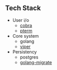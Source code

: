 ## Tech Stack

- User i/o
	- [cobra](https://github.com/spf13/cobra)
	- [pterm](https://github.com/pterm/pterm)
- Core system
	- golang
	- [viper](https://github.com/spf13/viper)
- Persistency
	- postgres
	- [golang-migrate](https://github.com/golang-migrate/migrate/blob/master/database/postgres/TUTORIAL.md)
